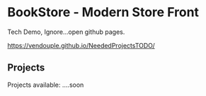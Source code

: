 # BookStore - Modern Store Front

Tech Demo, Ignore...open github pages.

https://vendouple.github.io/NeededProjectsTODO/

## Projects

Projects available:
....soon
